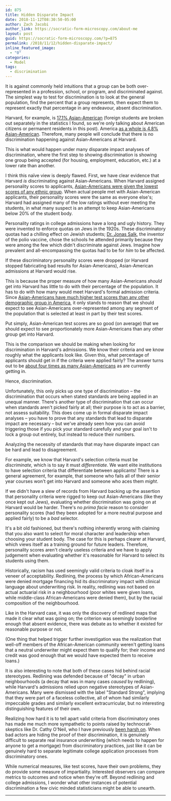 ```yaml
---
id: 875
title: Hidden Disparate Impact
date: 2018-11-12T08:30:50-05:00
author: Zach Jacobi
author_link: https://socratic-form-microscopy.com/about-me
layout: post
guid: https://socratic-form-microscopy.com/?p=875
permalink: /2018/11/12/hidden-disparate-impact/
inline_featured_image:
  - "0"
categories:
  - Model
tags:
  - discrimination
---
```


It is against commonly held intuitions that a group can be both over-represented in a profession, school, or program, and discriminated against. The simplest way to test for discrimination is to look at the general population, find the percent that a group represents, then expect them to represent exactly that percentage in any endeavour, absent discrimination.

Harvard, for example, is <a href="https://www.collegefactual.com/colleges/harvard-university/student-life/diversity/chart-ethnic-diversity.html">17.1% Asian-American</a> (foreign students are broken out separately in the statistics I found, so we're only talking about American citizens or permanent residents in this post). America <a href="https://en.wikipedia.org/wiki/Race_and_ethnicity_in_the_United_States">as a whole is 4.8% Asian-American</a>. Therefore, many people will conclude that there is no discrimination happening against Asian-Americans at Harvard.

This is what would happen under many disparate impact analyses of discrimination, where the first step to showing discrimination is showing one group being accepted (for housing, employment, education, etc.) at a lower rate than another.

I think this naïve view is deeply flawed. First, we have clear evidence that Harvard <em>is</em> discriminating against Asian-Americans. When Harvard assigned personality scores to applicants, <a href="https://www.nytimes.com/2018/06/15/us/harvard-asian-enrollment-applicants.html">Asian-Americans were given the lowest scores of any ethnic group</a>. When actual people met with Asian-American applicants, their personality scores were the same as everyone else's; Harvard had assigned many of the low ratings without ever meeting the students, in what many suspect is an attempt to keep Asian-Americans below 20% of the student body.

Personality ratings in college admissions have a long and ugly history. They were invented to enforce quotas on Jews in the 1920s. These discriminatory quotas had a chilling effect on Jewish students; <a href="https://en.wikipedia.org/wiki/Jonas_Salk#Education">Dr. Jonas Salk</a>, the inventor of the polio vaccine, chose the schools he attended primarily because they were among the few which didn't discriminate against Jews. Imagine how prevalent and all-encompassing the quotas had to be for <em>him</em> to be affected.

If these discriminatory personality scores were dropped (or Harvard stopped fabricating bad results for Asian-Americans), Asian-American admissions at Harvard would rise.

This is because the proper measure of how many Asian-Americans <em>should</em> get into Harvard has little to do with their percentage of the population. It has to do with how many would meet Harvard's formal admission criteria. Since <a href="https://www.insidehighered.com/news/2017/09/27/scores-new-sat-show-large-gaps-race-and-ethnicity">Asian-Americans have much higher test scores than any other demographic group in America</a>, it only stands to reason that we should expect to see Asian-Americans over-represented among any segment of the population that is selected at least in part by their test scores.

Put simply, Asian-American test scores are so good (on average) that we should expect to see proportionately more Asian-Americans than any other group get into Harvard.

This is the comparison we should be making when looking for discrimination in Harvard's admissions. We know their criteria and we know roughly what the applicants look like. Given this, what percentage of applicants should get in if the criteria were applied fairly? The answer turns out to be <a href="http://samv91khoyt2i553a2t1s05i-wpengine.netdna-ssl.com/wp-content/uploads/2018/06/Doc-415-2-Arcidiacono-Rebuttal-Report.pdf">about four times as many Asian-Americans</a> as are currently getting in.

Hence, discrimination.

Unfortunately, this only picks up one type of discrimination – the discrimination that occurs when stated standards are being applied in an unequal manner. There's another type of discrimination that can occur when standards aren't picked fairly at all; their purpose is to act as a barrier, not assess suitability. This does come up in formal disparate impact analyses – you have to prove that any standards that lead to disparate impact are necessary – but we've already seen how you can avoid triggering those if you pick your standard carefully and your goal isn't to lock a group out entirely, but instead to reduce their numbers.

Analyzing the necessity of standards that may have disparate impact can be hard and lead to disagreement.

For example, we know that Harvard's selection criteria must be <em>discriminate, </em>which is to say it must <em>differentiate</em>. We want elite institutions to have selection criteria that differentiate between applicants! There is a general agreement, for example, that someone who fails all of their senior year courses won't get into Harvard and someone who aces them <em>might</em>.

If we didn't have a slew of records from Harvard backing up the assertion that personality criteria were rigged to keep out Asian-Americans (like they once kept out Jews), evaluating whether discrimination was going on at Harvard would be harder. There's no <em>prima facie </em>reason to consider personality scores (had they been adopted for a more neutral purpose and applied fairly) to be a <em>bad</em> selector.

It's a bit old fashioned, but there's nothing inherently wrong with claiming that you also want to select for moral character and leadership when choosing your student body. The case for this is perhaps clearer at Harvard, which views itself as a training ground for future leaders. Therefore, personality scores aren't clearly useless criteria and we have to apply judgement when evaluating whether it's reasonable for Harvard to select its students using them.

Historically, racism has used seemingly valid criteria to cloak itself in a veneer of acceptability. Redlining, the process by which African-Americans were denied mortgage financing hid its discriminatory impact with clinical language about underwriting risk. In reality, redlining was not based on actual actuarial risk in a neighbourhood (poor whites were given loans, while middle-class African-Americans were denied them), but by the racial composition of the neighbourhood.

Like in the Harvard case, it was only the discovery of redlined maps that made it clear what was going on; the criterion was seemingly borderline enough that absent evidence, there was debate as to whether it existed for reasonable purpose or not.

(One thing that helped trigger further investigation was the realization that well-off members of the African-American community weren't getting loans that a neutral underwriter might expect them to qualify for; their income and credit was good enough that we would have expected them to receive loans.)

It is also interesting to note that both of these cases hid behind racial stereotypes. Redlining was defended because of "decay" in urban neighbourhoods (a decay that was in many cases<em> caused</em> by redlining), while Harvard's admissions relied upon negative stereotypes of Asian-Americans. Many were dismissed with the label "Standard Strong", implying that they were part of a faceless collective, all of whom had similarly impeccable grades and similarly excellent extracurricular, but no interesting distinguishing features of their own.

Realizing how hard it is to tell apart valid criteria from discriminatory ones has made me much more sympathetic to points raised by technocrat-skeptics like Dr. Cathy O'Neil, who I have previously <a href="{{ site.baseurl }}/2017/11/19/two-fallacies-from-weapons-of-math-destruction/">been harsh on</a>. When bad actors are hiding the proof of their discrimination, it is genuinely difficult to separate real insurance underwriting (which needs to happen for anyone to get a mortgage) from discriminatory practices, just like it can be genuinely hard to separate legitimate college application processes from discriminatory ones.

While numerical measures, like test scores, have their own problems, they do provide some measure of impartiality. Interested observers can compare metrics to outcomes and notice when they're off. Beyond redlining and college admissions, I wonder what other instances of potential discrimination a few civic minded statisticians might be able to unearth.

<hr class="post-end" />
